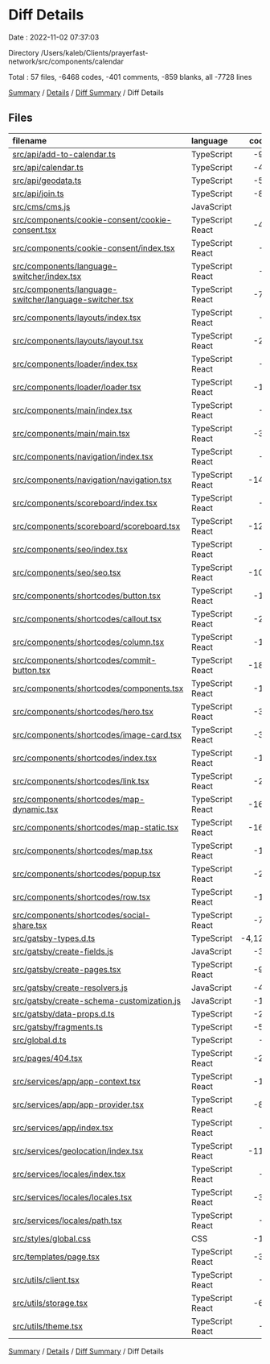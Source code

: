 # Diff Details

Date : 2022-11-02 07:37:03

Directory /Users/kaleb/Clients/prayerfast-network/src/components/calendar

Total : 57 files,  -6468 codes, -401 comments, -859 blanks, all -7728 lines

[Summary](results.md) / [Details](details.md) / [Diff Summary](diff.md) / Diff Details

## Files
| filename | language | code | comment | blank | total |
| :--- | :--- | ---: | ---: | ---: | ---: |
| [src/api/add-to-calendar.ts](/src/api/add-to-calendar.ts) | TypeScript | -93 | -12 | -18 | -123 |
| [src/api/calendar.ts](/src/api/calendar.ts) | TypeScript | -42 | -10 | -13 | -65 |
| [src/api/geodata.ts](/src/api/geodata.ts) | TypeScript | -58 | -11 | -14 | -83 |
| [src/api/join.ts](/src/api/join.ts) | TypeScript | -86 | -14 | -15 | -115 |
| [src/cms/cms.js](/src/cms/cms.js) | JavaScript | 0 | 0 | -1 | -1 |
| [src/components/cookie-consent/cookie-consent.tsx](/src/components/cookie-consent/cookie-consent.tsx) | TypeScript React | -49 | -4 | -9 | -62 |
| [src/components/cookie-consent/index.tsx](/src/components/cookie-consent/index.tsx) | TypeScript React | -2 | 0 | -1 | -3 |
| [src/components/language-switcher/index.tsx](/src/components/language-switcher/index.tsx) | TypeScript React | -2 | 0 | -2 | -4 |
| [src/components/language-switcher/language-switcher.tsx](/src/components/language-switcher/language-switcher.tsx) | TypeScript React | -78 | -4 | -11 | -93 |
| [src/components/layouts/index.tsx](/src/components/layouts/index.tsx) | TypeScript React | -2 | 0 | -1 | -3 |
| [src/components/layouts/layout.tsx](/src/components/layouts/layout.tsx) | TypeScript React | -25 | -3 | -7 | -35 |
| [src/components/loader/index.tsx](/src/components/loader/index.tsx) | TypeScript React | -2 | 0 | -1 | -3 |
| [src/components/loader/loader.tsx](/src/components/loader/loader.tsx) | TypeScript React | -16 | -1 | -3 | -20 |
| [src/components/main/index.tsx](/src/components/main/index.tsx) | TypeScript React | -2 | 0 | -1 | -3 |
| [src/components/main/main.tsx](/src/components/main/main.tsx) | TypeScript React | -32 | -4 | -8 | -44 |
| [src/components/navigation/index.tsx](/src/components/navigation/index.tsx) | TypeScript React | -2 | 0 | -2 | -4 |
| [src/components/navigation/navigation.tsx](/src/components/navigation/navigation.tsx) | TypeScript React | -141 | -64 | -19 | -224 |
| [src/components/scoreboard/index.tsx](/src/components/scoreboard/index.tsx) | TypeScript React | -2 | 0 | -1 | -3 |
| [src/components/scoreboard/scoreboard.tsx](/src/components/scoreboard/scoreboard.tsx) | TypeScript React | -120 | -5 | -16 | -141 |
| [src/components/seo/index.tsx](/src/components/seo/index.tsx) | TypeScript React | -2 | 0 | -1 | -3 |
| [src/components/seo/seo.tsx](/src/components/seo/seo.tsx) | TypeScript React | -106 | -5 | -11 | -122 |
| [src/components/shortcodes/button.tsx](/src/components/shortcodes/button.tsx) | TypeScript React | -19 | -1 | -3 | -23 |
| [src/components/shortcodes/callout.tsx](/src/components/shortcodes/callout.tsx) | TypeScript React | -26 | -2 | -5 | -33 |
| [src/components/shortcodes/column.tsx](/src/components/shortcodes/column.tsx) | TypeScript React | -13 | -1 | -4 | -18 |
| [src/components/shortcodes/commit-button.tsx](/src/components/shortcodes/commit-button.tsx) | TypeScript React | -185 | -13 | -20 | -218 |
| [src/components/shortcodes/components.tsx](/src/components/shortcodes/components.tsx) | TypeScript React | -14 | 0 | -5 | -19 |
| [src/components/shortcodes/hero.tsx](/src/components/shortcodes/hero.tsx) | TypeScript React | -34 | -2 | -5 | -41 |
| [src/components/shortcodes/image-card.tsx](/src/components/shortcodes/image-card.tsx) | TypeScript React | -31 | -1 | -4 | -36 |
| [src/components/shortcodes/index.tsx](/src/components/shortcodes/index.tsx) | TypeScript React | -15 | -2 | -2 | -19 |
| [src/components/shortcodes/link.tsx](/src/components/shortcodes/link.tsx) | TypeScript React | -22 | -2 | -5 | -29 |
| [src/components/shortcodes/map-dynamic.tsx](/src/components/shortcodes/map-dynamic.tsx) | TypeScript React | -162 | -33 | -34 | -229 |
| [src/components/shortcodes/map-static.tsx](/src/components/shortcodes/map-static.tsx) | TypeScript React | -168 | -17 | -31 | -216 |
| [src/components/shortcodes/map.tsx](/src/components/shortcodes/map.tsx) | TypeScript React | -15 | -3 | -5 | -23 |
| [src/components/shortcodes/popup.tsx](/src/components/shortcodes/popup.tsx) | TypeScript React | -20 | -1 | -3 | -24 |
| [src/components/shortcodes/row.tsx](/src/components/shortcodes/row.tsx) | TypeScript React | -13 | -1 | -3 | -17 |
| [src/components/shortcodes/social-share.tsx](/src/components/shortcodes/social-share.tsx) | TypeScript React | -74 | -5 | -5 | -84 |
| [src/gatsby-types.d.ts](/src/gatsby-types.d.ts) | TypeScript | -4,123 | -24 | -474 | -4,621 |
| [src/gatsby/create-fields.js](/src/gatsby/create-fields.js) | JavaScript | -33 | -2 | -9 | -44 |
| [src/gatsby/create-pages.tsx](/src/gatsby/create-pages.tsx) | TypeScript React | -95 | -28 | -18 | -141 |
| [src/gatsby/create-resolvers.js](/src/gatsby/create-resolvers.js) | JavaScript | -49 | -46 | -1 | -96 |
| [src/gatsby/create-schema-customization.js](/src/gatsby/create-schema-customization.js) | JavaScript | -11 | 0 | -5 | -16 |
| [src/gatsby/data-props.d.ts](/src/gatsby/data-props.d.ts) | TypeScript | -24 | -4 | -4 | -32 |
| [src/gatsby/fragments.ts](/src/gatsby/fragments.ts) | TypeScript | -54 | -2 | -3 | -59 |
| [src/global.d.ts](/src/global.d.ts) | TypeScript | -4 | -1 | -1 | -6 |
| [src/pages/404.tsx](/src/pages/404.tsx) | TypeScript React | -20 | -2 | -4 | -26 |
| [src/services/app/app-context.tsx](/src/services/app/app-context.tsx) | TypeScript React | -14 | -2 | -4 | -20 |
| [src/services/app/app-provider.tsx](/src/services/app/app-provider.tsx) | TypeScript React | -80 | -6 | -11 | -97 |
| [src/services/app/index.tsx](/src/services/app/index.tsx) | TypeScript React | -3 | -1 | -1 | -5 |
| [src/services/geolocation/index.tsx](/src/services/geolocation/index.tsx) | TypeScript React | -111 | -9 | -16 | -136 |
| [src/services/locales/index.tsx](/src/services/locales/index.tsx) | TypeScript React | -2 | 0 | -1 | -3 |
| [src/services/locales/locales.tsx](/src/services/locales/locales.tsx) | TypeScript React | -35 | -44 | -2 | -81 |
| [src/services/locales/path.tsx](/src/services/locales/path.tsx) | TypeScript React | -5 | -6 | -1 | -12 |
| [src/styles/global.css](/src/styles/global.css) | CSS | -19 | -1 | -4 | -24 |
| [src/templates/page.tsx](/src/templates/page.tsx) | TypeScript React | -36 | -2 | -6 | -44 |
| [src/utils/client.tsx](/src/utils/client.tsx) | TypeScript React | -3 | 0 | -1 | -4 |
| [src/utils/storage.tsx](/src/utils/storage.tsx) | TypeScript React | -69 | 0 | -3 | -72 |
| [src/utils/theme.tsx](/src/utils/theme.tsx) | TypeScript React | -5 | 0 | -1 | -6 |

[Summary](results.md) / [Details](details.md) / [Diff Summary](diff.md) / Diff Details